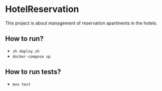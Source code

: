 # HotelReservation

This project is about management of reservation apartments in the hotels.

## How to run?

* ```sh deploy.sh```
* ```docker-compose up```

## How to run tests?

* ```mvn test```